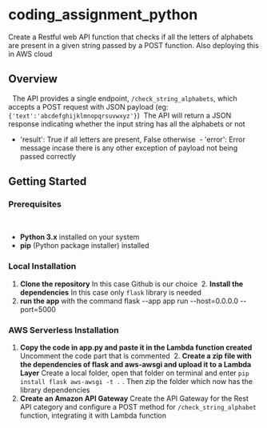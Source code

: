 # coding_assignment_python 
Create a Restful web API function that checks if all the letters of alphabets are present in a given string passed by a POST function. Also deploying this in AWS cloud
 
## Overview
 
The API provides a single endpoint, `/check_string_alphabets`, which accepts a POST request with JSON payload (eg: `{'text':'abcdefghijklmnopqrsuvwxyz'}`) 
The API will return a JSON response indicating whether the input string has all the alphabets or not
- 'result': True if all letters are present, False otherwise
 - 'error': Error message incase there is any other exception of payload not being passed correctly

## Getting Started 

### Prerequisites
 
* **Python 3.x** installed on your system
* **pip** (Python package installer) installed
 
### Local Installation 
1. **Clone the repository** In this case Github is our choice
 2. **Install the dependencies** In this case only `flask` library is needed
3. **run the app** with the command flask --app app run --host=0.0.0.0 --port=5000
 
 
### AWS Serverless Installation
1. **Copy the code in app.py and paste it in the Lambda function created** Uncomment the code part that is commented
 2. **Create a zip file with the dependencies of flask and aws-awsgi and upload it to a Lambda Layer** Create a local folder, open that folder on terminal and enter `pip install flask aws-awsgi -t .` . Then zip the folder which now has the library dependencies
3. **Create an Amazon API Gateway** Create the API Gateway for the Rest API category and configure a POST method for `/check_string_alphabet` function, integrating it with Lambda function
